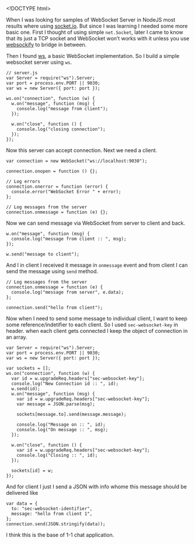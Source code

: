 &lt;!DOCTYPE html&gt;

When I was looking for samples of WebSocket Server in NodeJS most results where using [socket.io](http://socket.io). But since I was learning I needed some more basic one. First I thought of using simple `net.Socket`, later I came to know that its just a TCP socket and WebSocket won’t works with it unless you use [websockify](https://github.com/kanaka/websockify) to bridge in between.

Then I found [ws](https://github.com/websockets/ws), a basic WebSocket implementation. So I build a simple websocket server using `ws`.

    // server.js
    var Server = require("ws").Server;
    var port = process.env.PORT || 9030;
    var ws = new Server({ port: port });

    ws.on("connection", function (w) {
      w.on("message", function (msg) {
        console.log("message from client");
      });

      w.on("close", function () {
        console.log("closing connection");
      });
    });

Now this server can accept connection. Next we need a client.

    var connection = new WebSocket("ws://localhost:9030");

    connection.onopen = function () {};

    // Log errors
    connection.onerror = function (error) {
      console.error("WebSocket Error " + error);
    };

    // Log messages from the server
    connection.onmessage = function (e) {};

Now we can send message via WebSocket from server to client and back.

    w.on("message", function (msg) {
      console.log("message from client :: ", msg);
    });

    w.send("message to client");

And I in client I received it message in `onmessage` event and from client I can send the message using `send` method.

    // Log messages from the server
    connection.onmessage = function (e) {
      console.log("message from server", e.data);
    };

    connection.send("hello from client");

Now when I need to send some message to individual client, I want to keep some reference/indetifier to each client. So I used `sec-websocket-key` in header. when each client gets connected I keep the object of connection in an array.

    var Server = require("ws").Server;
    var port = process.env.PORT || 9030;
    var ws = new Server({ port: port });

    var sockets = [];
    ws.on("connection", function (w) {
      var id = w.upgradeReq.headers["sec-websocket-key"];
      console.log("New Connection id :: ", id);
      w.send(id);
      w.on("message", function (msg) {
        var id = w.upgradeReq.headers["sec-websocket-key"];
        var message = JSON.parse(msg);

        sockets[message.to].send(message.message);

        console.log("Message on :: ", id);
        console.log("On message :: ", msg);
      });

      w.on("close", function () {
        var id = w.upgradeReq.headers["sec-websocket-key"];
        console.log("Closing :: ", id);
      });

      sockets[id] = w;
    });

And for client I just I send a JSON with info whome this message should be delivered like

    var data = {
      to: "sec-websocket-identifier",
      message: "hello from client 1",
    };
    connection.send(JSON.stringify(data));

I think this is the base of 1-1 chat application.
